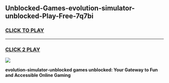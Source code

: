 
## Unblocked-Games-evolution-simulator-unblocked-Play-Free-7q7bi
<h3>
<a href="https://premium76.site?title=evolution-simulator-unblocked&ref=10A">CLICK TO PLAY</a></h3>
<hr>

<h3>
<a href="https://premium76.site?title=evolution-simulator-unblocked&ref=10A">CLICK 2 PLAY</a>
  
</h3>

<a href="https://premium76.site?title=evolution-simulator-unblocked&ref=10A"><img src="https://clearcache.store/games.png"></a>


**evolution-simulator-unblocked games unblocked: Your Gateway to Fun and Accessible Online Gaming**
